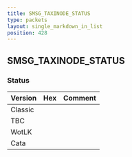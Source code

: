 ```yaml
---
title: SMSG_TAXINODE_STATUS
type: packets
layout: single_markdown_in_list
position: 428
---
```


## SMSG_TAXINODE_STATUS

### Status

Version | Hex | Comment
---------- | ---------- | ---------- 
Classic |  |  
TBC |  |  
WotLK |  |  
Cata |  |  
